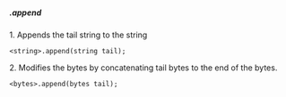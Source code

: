 ##### .append

1\. Appends the tail string to the string

```
<string>.append(string tail); 
```

2\. Modifies the bytes by concatenating tail bytes to the end of the bytes.

```
<bytes>.append(bytes tail);
```
